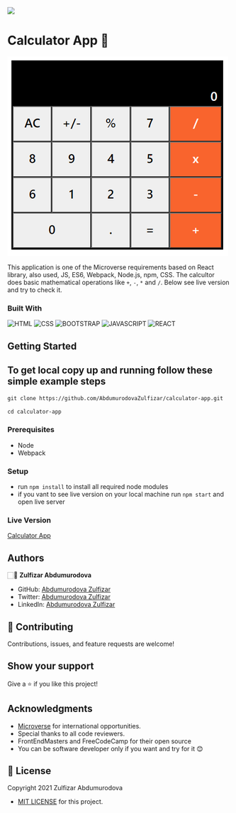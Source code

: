 ![](https://img.shields.io/badge/Microverse-blueviolet) 
# Calculator App 🔢

![Top Page Screenshot](./src/calculator.PNG)

This application is one of the Microverse requirements based on React library, also used, JS, ES6, Webpack, Node.js, npm, CSS. The calcultor does basic mathematical operations like `+`, `-`, `*` and `/`. Below see live version and try to check it.


### Built With

![HTML](https://img.shields.io/badge/html5%20-%23E34F26.svg?&style=for-the-badge&logo=html5&logoColor=white)
![CSS](https://img.shields.io/badge/css3%20-%231572B6.svg?&style=for-the-badge&logo=css3&logoColor=white)
![BOOTSTRAP](https://img.shields.io/badge/bootstrap%20-%23563D7C.svg?&style=for-the-badge&logo=bootstrap&logoColor=white) 
![JAVASCRIPT](https://img.shields.io/badge/javascript%20-%23323330.svg?&style=for-the-badge&logo=javascript&logoColor=%23F7DF1E")
![REACT](https://img.shields.io/badge/react%20-%23E34F26.svg?&style=for-the-badge&logo=react&logoColor=white)

## Getting Started

## To get local copy up and running follow these simple example steps

```
git clone https://github.com/AbdumurodovaZulfizar/calculator-app.git
```

```
cd calculator-app
```
### Prerequisites

- Node
- Webpack

### Setup
- run `npm install` to install all required node modules
- if you vant to see live version on your local machine run `npm start` and open live server

### Live Version

[Calculator App](https://calculator-app-zulfizar.herokuapp.com/)

## Authors

🏻‍💼 **Zulfizar Abdumurodova**

- GitHub: [Abdumurodova Zulfizar](https://github.com/AbdumurodovaZulfizar) 
- Twitter: [Abdumurodova Zulfizar](https://twitter.com/Zulfiza70357085)
- LinkedIn: [Abdumurodova Zulfizar](https://www.linkedin.com/in/zulfizar-abdumurodova-a61527206/) 


## 🤝 Contributing

Contributions, issues, and feature requests are welcome!


## Show your support

Give a ⭐️ if you like this project!

## Acknowledgments

- [Microverse](https://www.microverse.org/) for international opportunities.
- Special thanks to all code reviewers.
- FrontEndMasters and FreeCodeCamp for their open source
- You can be software developer only if you want and try for it 😊

## 📝 License

Copyright 2021 Zulfizar Abdumurodova
- [MIT LICENSE](https://github.com/AbdumurodovaZulfizar/calculator-app/blob/setup_react_m1/LICENSE) for this project.
